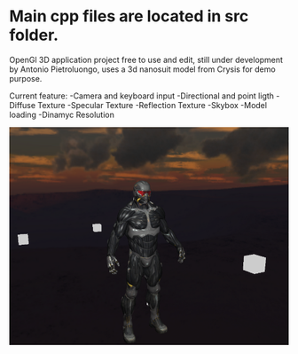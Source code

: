 # Main cpp files are located in src folder.
OpenGl 3D application project free to use and edit, still under development by Antonio Pietroluongo, 
uses a 3d nanosuit model from Crysis for demo purpose.

Current feature:
-Camera and keyboard input
-Directional and point ligth
-Diffuse Texture
-Specular Texture
-Reflection Texture
-Skybox
-Model loading 
-Dinamyc Resolution

![Demo](https://raw.githubusercontent.com/AntPtr/Scartch/master/Engacreen.png)



